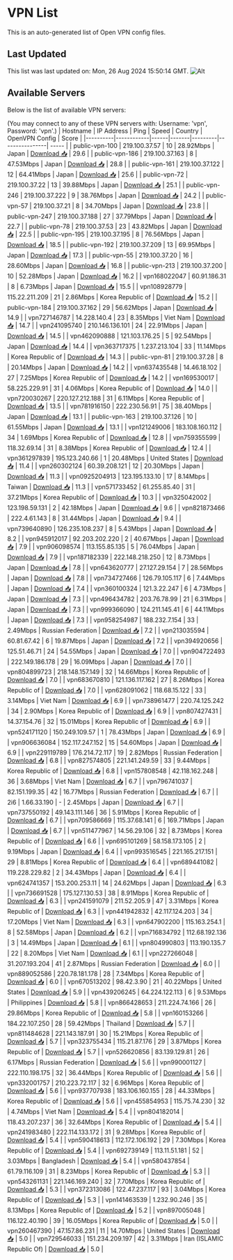 # VPN List

This is an auto-generated list of Open VPN config files.

## Last Updated

This list was last updated on: Mon, 26 Aug 2024 15:50:14 GMT.
![Alt](https://repobeats.axiom.co/api/embed/186b98318ef1479477931607c1ad7d823f12451f.svg "Repobeats analytics image")

## Available Servers

Below is the list of available VPN servers:

(You may connect to any of these VPN servers with: Username: 'vpn', Password: 'vpn'.)
| Hostname | IP Address | Ping | Speed | Country | OpenVPN Config | Score |
|----------|------------|------|-------|---------|----------------| ----- |
| public-vpn-100 | 219.100.37.57 | 10 | 28.92Mbps | Japan | [Download 📥](./configs/server_0_JP.ovpn) | 29.6 |
| public-vpn-186 | 219.100.37.163 | 8 | 47.53Mbps | Japan | [Download 📥](./configs/server_1_JP.ovpn) | 28.8 |
| public-vpn-161 | 219.100.37.122 | 12 | 64.41Mbps | Japan | [Download 📥](./configs/server_2_JP.ovpn) | 25.6 |
| public-vpn-72 | 219.100.37.22 | 13 | 39.88Mbps | Japan | [Download 📥](./configs/server_3_JP.ovpn) | 25.1 |
| public-vpn-246 | 219.100.37.222 | 9 | 38.76Mbps | Japan | [Download 📥](./configs/server_4_JP.ovpn) | 24.2 |
| public-vpn-57 | 219.100.37.21 | 8 | 34.70Mbps | Japan | [Download 📥](./configs/server_5_JP.ovpn) | 23.8 |
| public-vpn-247 | 219.100.37.188 | 27 | 37.79Mbps | Japan | [Download 📥](./configs/server_6_JP.ovpn) | 22.7 |
| public-vpn-78 | 219.100.37.53 | 23 | 43.82Mbps | Japan | [Download 📥](./configs/server_7_JP.ovpn) | 22.5 |
| public-vpn-195 | 219.100.37.195 | 8 | 76.56Mbps | Japan | [Download 📥](./configs/server_8_JP.ovpn) | 18.5 |
| public-vpn-192 | 219.100.37.209 | 13 | 69.95Mbps | Japan | [Download 📥](./configs/server_9_JP.ovpn) | 17.3 |
| public-vpn-55 | 219.100.37.20 | 16 | 28.60Mbps | Japan | [Download 📥](./configs/server_10_JP.ovpn) | 16.8 |
| public-vpn-213 | 219.100.37.200 | 10 | 52.28Mbps | Japan | [Download 📥](./configs/server_11_JP.ovpn) | 16.2 |
| vpn168022047 | 60.91.186.31 | 8 | 6.73Mbps | Japan | [Download 📥](./configs/server_12_JP.ovpn) | 15.5 |
| vpn108928779 | 115.22.211.209 | 21 | 2.86Mbps | Korea Republic of | [Download 📥](./configs/server_13_KR.ovpn) | 15.2 |
| public-vpn-184 | 219.100.37.162 | 29 | 56.62Mbps | Japan | [Download 📥](./configs/server_14_JP.ovpn) | 14.9 |
| vpn727146787 | 14.228.140.4 | 23 | 8.35Mbps | Viet Nam | [Download 📥](./configs/server_15_VN.ovpn) | 14.7 |
| vpn241095740 | 210.146.136.101 | 24 | 22.91Mbps | Japan | [Download 📥](./configs/server_16_JP.ovpn) | 14.5 |
| vpn462090888 | 121.103.176.25 | 5 | 92.54Mbps | Japan | [Download 📥](./configs/server_17_JP.ovpn) | 14.4 |
| vpn363717375 | 1.237.213.104 | 33 | 11.14Mbps | Korea Republic of | [Download 📥](./configs/server_18_KR.ovpn) | 14.3 |
| public-vpn-81 | 219.100.37.28 | 8 | 20.14Mbps | Japan | [Download 📥](./configs/server_19_JP.ovpn) | 14.2 |
| vpn637435548 | 14.46.18.102 | 27 | 7.25Mbps | Korea Republic of | [Download 📥](./configs/server_20_KR.ovpn) | 14.2 |
| vpn169530017 | 58.225.229.91 | 31 | 4.06Mbps | Korea Republic of | [Download 📥](./configs/server_21_KR.ovpn) | 14.0 |
| vpn720030267 | 220.127.212.188 | 31 | 6.11Mbps | Korea Republic of | [Download 📥](./configs/server_22_KR.ovpn) | 13.5 |
| vpn781916150 | 222.230.56.91 | 75 | 38.40Mbps | Japan | [Download 📥](./configs/server_23_JP.ovpn) | 13.1 |
| public-vpn-163 | 219.100.37.126 | 10 | 61.55Mbps | Japan | [Download 📥](./configs/server_24_JP.ovpn) | 13.1 |
| vpn121249006 | 183.108.160.112 | 34 | 1.69Mbps | Korea Republic of | [Download 📥](./configs/server_25_KR.ovpn) | 12.8 |
| vpn759355599 | 118.32.69.14 | 31 | 8.38Mbps | Korea Republic of | [Download 📥](./configs/server_26_KR.ovpn) | 12.4 |
| vpn361297839 | 195.123.240.66 | 1 | 20.48Mbps | United States | [Download 📥](./configs/server_27_US.ovpn) | 11.4 |
| vpn260302124 | 60.39.208.121 | 12 | 20.30Mbps | Japan | [Download 📥](./configs/server_28_JP.ovpn) | 11.3 |
| vpn0925204913 | 123.195.133.10 | 17 | 8.14Mbps | Taiwan | [Download 📥](./configs/server_29_TW.ovpn) | 11.3 |
| vpn571733452 | 61.255.85.40 | 31 | 37.21Mbps | Korea Republic of | [Download 📥](./configs/server_30_KR.ovpn) | 10.3 |
| vpn325042002 | 123.198.59.131 | 2 | 42.18Mbps | Japan | [Download 📥](./configs/server_31_JP.ovpn) | 9.6 |
| vpn821873466 | 222.4.61.143 | 8 | 31.44Mbps | Japan | [Download 📥](./configs/server_32_JP.ovpn) | 9.4 |
| vpn739640890 | 126.235.108.237 | 8 | 5.43Mbps | Japan | [Download 📥](./configs/server_33_JP.ovpn) | 8.2 |
| vpn945912017 | 92.203.202.220 | 2 | 40.67Mbps | Japan | [Download 📥](./configs/server_34_JP.ovpn) | 7.9 |
| vpn906098574 | 113.155.85.135 | 5 | 76.04Mbps | Japan | [Download 📥](./configs/server_35_JP.ovpn) | 7.9 |
| vpn187182339 | 222.148.218.250 | 12 | 8.73Mbps | Japan | [Download 📥](./configs/server_36_JP.ovpn) | 7.8 |
| vpn643620777 | 27.127.29.154 | 7 | 28.56Mbps | Japan | [Download 📥](./configs/server_37_JP.ovpn) | 7.8 |
| vpn734727466 | 126.79.105.117 | 6 | 7.44Mbps | Japan | [Download 📥](./configs/server_38_JP.ovpn) | 7.4 |
| vpn360100324 | 121.3.22.247 | 6 | 4.73Mbps | Japan | [Download 📥](./configs/server_39_JP.ovpn) | 7.3 |
| vpn496434782 | 203.76.78.99 | 21 | 6.31Mbps | Japan | [Download 📥](./configs/server_40_JP.ovpn) | 7.3 |
| vpn999366090 | 124.211.145.41 | 6 | 44.11Mbps | Japan | [Download 📥](./configs/server_41_JP.ovpn) | 7.3 |
| vpn958254987 | 188.232.7.154 | 33 | 2.49Mbps | Russian Federation | [Download 📥](./configs/server_42_RU.ovpn) | 7.2 |
| vpn213035594 | 60.81.67.42 | 6 | 19.87Mbps | Japan | [Download 📥](./configs/server_43_JP.ovpn) | 7.2 |
| vpn394920656 | 125.51.46.71 | 24 | 54.55Mbps | Japan | [Download 📥](./configs/server_44_JP.ovpn) | 7.0 |
| vpn904722493 | 222.149.186.178 | 29 | 16.09Mbps | Japan | [Download 📥](./configs/server_45_JP.ovpn) | 7.0 |
| vpn804899723 | 218.148.157.149 | 32 | 14.66Mbps | Korea Republic of | [Download 📥](./configs/server_46_KR.ovpn) | 7.0 |
| vpn683670810 | 121.136.117.162 | 27 | 8.26Mbps | Korea Republic of | [Download 📥](./configs/server_47_KR.ovpn) | 7.0 |
| vpn628091062 | 118.68.15.122 | 33 | 3.14Mbps | Viet Nam | [Download 📥](./configs/server_48_VN.ovpn) | 6.9 |
| vpn738961477 | 220.74.125.242 | 34 | 2.90Mbps | Korea Republic of | [Download 📥](./configs/server_49_KR.ovpn) | 6.9 |
| vpn807427431 | 14.37.154.76 | 32 | 15.01Mbps | Korea Republic of | [Download 📥](./configs/server_50_KR.ovpn) | 6.9 |
| vpn524171120 | 150.249.109.57 | 1 | 78.43Mbps | Japan | [Download 📥](./configs/server_51_JP.ovpn) | 6.9 |
| vpn906636084 | 152.117.247.152 | 15 | 54.60Mbps | Japan | [Download 📥](./configs/server_52_JP.ovpn) | 6.9 |
| vpn229119789 | 176.214.72.117 | 19 | 2.82Mbps | Russian Federation | [Download 📥](./configs/server_53_RU.ovpn) | 6.8 |
| vpn827574805 | 221.141.249.59 | 33 | 9.44Mbps | Korea Republic of | [Download 📥](./configs/server_54_KR.ovpn) | 6.8 |
| vpn157808548 | 42.118.162.248 | 36 | 3.68Mbps | Viet Nam | [Download 📥](./configs/server_55_VN.ovpn) | 6.7 |
| vpn796741037 | 82.151.199.35 | 42 | 16.77Mbps | Russian Federation | [Download 📥](./configs/server_56_RU.ovpn) | 6.7 |
| 2i6 | 1.66.33.190 | - | 2.45Mbps | Japan | [Download 📥](./configs/server_57_JP.ovpn) | 6.7 |
| vpn737550192 | 49.143.111.146 | 36 | 5.91Mbps | Korea Republic of | [Download 📥](./configs/server_58_KR.ovpn) | 6.7 |
| vpn709586669 | 115.37.68.141 | 6 | 169.71Mbps | Japan | [Download 📥](./configs/server_59_JP.ovpn) | 6.7 |
| vpn511477967 | 14.56.29.106 | 32 | 8.73Mbps | Korea Republic of | [Download 📥](./configs/server_60_KR.ovpn) | 6.6 |
| vpn695101269 | 58.158.173.105 | 2 | 9.19Mbps | Japan | [Download 📥](./configs/server_61_JP.ovpn) | 6.4 |
| vpn993516545 | 221.165.217.151 | 29 | 8.81Mbps | Korea Republic of | [Download 📥](./configs/server_62_KR.ovpn) | 6.4 |
| vpn689441082 | 119.228.229.82 | 2 | 34.43Mbps | Japan | [Download 📥](./configs/server_63_JP.ovpn) | 6.4 |
| vpn624741357 | 153.200.253.11 | 14 | 24.62Mbps | Japan | [Download 📥](./configs/server_64_JP.ovpn) | 6.3 |
| vpn736691528 | 175.127.130.53 | 38 | 8.91Mbps | Korea Republic of | [Download 📥](./configs/server_65_KR.ovpn) | 6.3 |
| vpn241591079 | 211.52.205.9 | 47 | 3.31Mbps | Korea Republic of | [Download 📥](./configs/server_66_KR.ovpn) | 6.3 |
| vpn441942832 | 42.117.124.203 | 34 | 17.20Mbps | Viet Nam | [Download 📥](./configs/server_67_VN.ovpn) | 6.3 |
| vpn647902200 | 115.163.254.1 | 8 | 52.58Mbps | Japan | [Download 📥](./configs/server_68_JP.ovpn) | 6.2 |
| vpn716834792 | 112.68.192.136 | 3 | 14.49Mbps | Japan | [Download 📥](./configs/server_69_JP.ovpn) | 6.1 |
| vpn804990803 | 113.190.135.7 | 22 | 8.20Mbps | Viet Nam | [Download 📥](./configs/server_70_VN.ovpn) | 6.1 |
| vpn227266048 | 31.207.193.204 | 41 | 2.87Mbps | Russian Federation | [Download 📥](./configs/server_71_RU.ovpn) | 6.0 |
| vpn889052586 | 220.78.181.178 | 28 | 7.34Mbps | Korea Republic of | [Download 📥](./configs/server_72_KR.ovpn) | 6.0 |
| vpn670513202 | 98.42.3.90 | 21 | 40.22Mbps | United States | [Download 📥](./configs/server_73_US.ovpn) | 5.9 |
| vpn439206245 | 64.224.122.113 | 6 | 9.53Mbps | Philippines | [Download 📥](./configs/server_74_PH.ovpn) | 5.8 |
| vpn866428653 | 211.224.74.166 | 26 | 29.86Mbps | Korea Republic of | [Download 📥](./configs/server_75_KR.ovpn) | 5.8 |
| vpn160153266 | 184.22.107.250 | 28 | 59.42Mbps | Thailand | [Download 📥](./configs/server_76_TH.ovpn) | 5.7 |
| vpn811484628 | 221.143.187.91 | 30 | 15.21Mbps | Korea Republic of | [Download 📥](./configs/server_77_KR.ovpn) | 5.7 |
| vpn323755434 | 115.21.87.176 | 29 | 3.87Mbps | Korea Republic of | [Download 📥](./configs/server_78_KR.ovpn) | 5.7 |
| vpn526620856 | 83.139.129.81 | 26 | 6.17Mbps | Russian Federation | [Download 📥](./configs/server_79_RU.ovpn) | 5.6 |
| vpn990001127 | 222.110.198.175 | 32 | 36.44Mbps | Korea Republic of | [Download 📥](./configs/server_80_KR.ovpn) | 5.6 |
| vpn332001757 | 210.223.72.117 | 32 | 6.96Mbps | Korea Republic of | [Download 📥](./configs/server_81_KR.ovpn) | 5.6 |
| vpn937707938 | 183.106.160.155 | 28 | 44.33Mbps | Korea Republic of | [Download 📥](./configs/server_82_KR.ovpn) | 5.6 |
| vpn455854953 | 115.75.74.230 | 32 | 4.74Mbps | Viet Nam | [Download 📥](./configs/server_83_VN.ovpn) | 5.4 |
| vpn804182014 | 118.43.207.237 | 36 | 32.64Mbps | Korea Republic of | [Download 📥](./configs/server_84_KR.ovpn) | 5.4 |
| vpn241983480 | 222.114.133.172 | 31 | 9.28Mbps | Korea Republic of | [Download 📥](./configs/server_85_KR.ovpn) | 5.4 |
| vpn590418613 | 112.172.106.192 | 29 | 7.30Mbps | Korea Republic of | [Download 📥](./configs/server_86_KR.ovpn) | 5.4 |
| vpn692739149 | 113.11.51.181 | 52 | 3.03Mbps | Bangladesh | [Download 📥](./configs/server_87_BD.ovpn) | 5.4 |
| vpn580437854 | 61.79.116.109 | 31 | 8.23Mbps | Korea Republic of | [Download 📥](./configs/server_88_KR.ovpn) | 5.3 |
| vpn543261131 | 221.146.169.240 | 32 | 7.70Mbps | Korea Republic of | [Download 📥](./configs/server_89_KR.ovpn) | 5.3 |
| vpn372313086 | 122.47.237.117 | 93 | 3.04Mbps | Korea Republic of | [Download 📥](./configs/server_90_KR.ovpn) | 5.3 |
| vpn141463539 | 1.232.90.246 | 35 | 8.13Mbps | Korea Republic of | [Download 📥](./configs/server_91_KR.ovpn) | 5.2 |
| vpn897005048 | 116.122.40.190 | 39 | 16.05Mbps | Korea Republic of | [Download 📥](./configs/server_92_KR.ovpn) | 5.0 |
| vpn260467390 | 47.157.86.231 | 11 | 14.70Mbps | United States | [Download 📥](./configs/server_93_US.ovpn) | 5.0 |
| vpn729546033 | 151.234.209.197 | 42 | 3.31Mbps | Iran (ISLAMIC Republic Of) | [Download 📥](./configs/server_94_IR.ovpn) | 5.0 |
